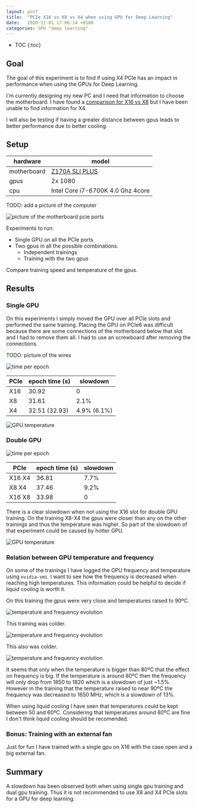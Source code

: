 ```yaml
---
layout: post
title:  "PCIe X16 vs X8 vs X4 when using GPU for Deep Learning"
date:   2020-11-01 17:06:14 +0100
categories: GPU "deep learning"
---
```


* TOC
{:toc}

## Goal

The goal of this experiment is to find if using X4 PCIe has an impact in performance when using the GPUs for Deep Learning.

I'm currently designing my new PC and I need that information to choose the motherboard. I have found a [comparison for X16 vs X8](https://www.pugetsystems.com/labs/hpc/PCIe-X16-vs-X8-with-4-x-Titan-V-GPUs-for-Machine-Learning-1167/#pcie-x16-vs-x8-vgg-in-keras-tensorflow-disk-streaming-25000-images-brtitan-v-gpus-br-training-time-for-4-epochs)
but I have been unable to find information for X4.

I will also be testing if having a greater distance between gpus leads to better performance due to better cooling.

## Setup

| hardware    | model                                                                |
|-------------|----------------------------------------------------------------------|
| motherboard | [Z170A SLI PLUS](https://es.msi.com/Motherboard/Z170A-SLI-PLUS.html) |
| gpus        | 2x 1080                                                              |
| cpu         | Intel Core i7-6700K 4.0 Ghz 4core                                    |

TODO: add a picture of the computer

![picture of the motherboard pcie ports](/res/2020-11-02-10-36-31.png)

Experiments to run:

* Single GPU on all the PCIe ports
* Two gpus in all the possible combinations.
  * Independent trainings
  * Training with the two gpus

Compare training speed and temperature of the gpus.

## Results

### Single GPU

On this experiments I simply moved the GPU over all PCIe slots and performed the same training.
Placing the GPU on PCIe6 was difficult because there are some connections of the motherboard below
that slot and I had to remove them all. I had to use an screwboard after removing the connections.

TODO: picture of the wires

![time per epoch](/res/2020-11-03-15-33-10.png)

| PCIe | epoch time (s) | slowdown    |
|------|----------------|-------------|
| X16  | 30.92          | 0           |
| X8   | 31.61          | 2.1%        |
| X4   | 32.51 (32.93)  | 4.9% (6.1%) |

![GPU temperature](/res/2020-11-03-15-41-47.png)

### Double GPU

![time per epoch](/res/2020-11-03-15-48-04.png)

| PCIe   | epoch time (s) | slowdown |
|--------|----------------|----------|
| X16 X4 | 36.81          | 7.7%     |
| X8 X4  | 37.46          | 9.2%     |
| X16 X8 | 33.98          | 0        |

There is a clear slowdown when not using the X16 slot for double GPU training.
On the training X8-X4 the gpus were closer than any on the other trainings and
thus the temperature was higher. So part of the slowdown of that experiment could
be caused by hotter GPU.

![GPU temperature](/res/2020-11-03-15-50-50.png)

### Relation between GPU temperature and frequency

On some of the trainings I have logged the GPU frequency and temperature using `nvidia-smi`. I want
to see how the frequency is decreased when reaching high temperatures. This information could be helpful
to decide if liquid cooling is worth it.

On this training the gpus were very close and temperatures raised to 90ºC.

![temperature and frequency evolution](/res/2020-11-03-18-17-57.png)

This training was colder.

![temperature and frequency evolution](/res/2020-11-03-18-18-17.png)

This also was colder.

![temperature and frequency evolution](/res/2020-11-03-18-18-35.png)

It seems that only when the temperature is bigger than 80ºC that the effect on frequency is big.
If the temperature is around 80ºC then the frequency will only drop from 1850 to 1820 which is a slowdown
of just ~1.5%. However in the training that the temperature raised to near 90ºC the frequency was
decreased to 1650 MHz, which is a slowdown of 13%.

When using liquid cooling I have seen that temperatures could be kept between 50 and 60ºC. Considering
that temperatures around 80ºC are fine I don't think liquid cooling should be recomended.

### Bonus: Training with an external fan

Just for fun I have trained with a single gpu on X16 with the case open and a big external fan.

## Summary

A slowdown has been observed both when using single gpu training and dual gpu training.
Thus it is not recommended to use X8 and X4 PCIe slots for a GPU for deep learning.
